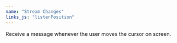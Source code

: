 ```yaml
---
name: "Stream Changes"
links_js: "listenPosition"
---
```

Receive a message whenever the user moves the cursor on screen.